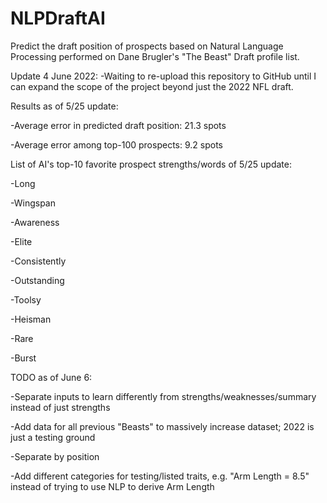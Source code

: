# NLPDraftAI
Predict the draft position of prospects based on Natural Language Processing performed on Dane Brugler's "The Beast" Draft profile list. 


Update 4 June 2022: 
-Waiting to re-upload this repository to GitHub until I can expand the scope of the project beyond just the 2022 NFL draft. 


Results as of 5/25 update:

-Average error in predicted draft position: 21.3 spots

-Average error among top-100 prospects: 9.2 spots


List of AI's top-10 favorite prospect strengths/words of 5/25 update:

-Long 

-Wingspan

-Awareness

-Elite

-Consistently

-Outstanding

-Toolsy

-Heisman

-Rare

-Burst


TODO as of June 6:

-Separate inputs to learn differently from strengths/weaknesses/summary instead of just strengths

-Add data for all previous "Beasts" to massively increase dataset; 2022 is just a testing ground

-Separate by position

-Add different categories for testing/listed traits, e.g. "Arm Length = 8.5" instead of trying to use NLP to derive Arm Length

